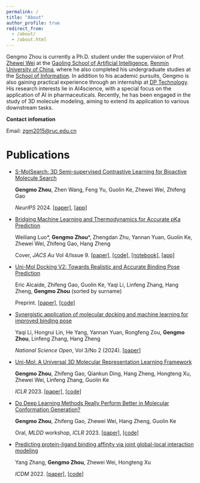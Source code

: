 ```yaml
---
permalink: /
title: "About"
author_profile: true
redirect_from: 
  - /about/
  - /about.html
---
```


Gengmo Zhou is currently a Ph.D. student under the supervision of Prof. [Zhewei Wei](https://gsai.ruc.edu.cn/zhewei) at the [Gaoling School of Artificial Intelligence](http://ai.ruc.edu.cn/), [Renmin University of China](https://www.ruc.edu.cn/), where he also completed his undergraduate studies at the [School of Information](http://info.ruc.edu.cn/). In addition to his academic pursuits, Gengmo is also gaining practical experience through an internship at [DP Technology](https://www.dp.tech/). His research interests lie in AI4science, with a special focus on the application of AI in pharmaceuticals. Recently, he has been engaged in the study of 3D molecule modeling, aiming to extend its application to various downstream tasks.

**Contact infomation**

Email: zgm2015@ruc.edu.cn

Publications
======

- [S-MolSearch: 3D Semi-supervised Contrastive Learning for Bioactive Molecule Search](https://zhougengmo.github.io/publication/smolsearch)

  **Gengmo Zhou**, Zhen Wang, Feng Yu, Guolin Ke, Zhewei Wei, Zhifeng Gao

  *NeurIPS* 2024. [[paper]](https://openreview.net/pdf?id=wJAF8TGVUG), [[app]](https://bohrium.dp.tech/apps/s-molsearch)


- [Bridging Machine Learning and Thermodynamics for Accurate pKa Prediction](https://zhougengmo.github.io/publication/unipka)

  Weiliang Luo*, **Gengmo Zhou***, Zhengdan Zhu, Yannan Yuan, Guolin Ke, Zhewei Wei, Zhifeng Gao, Hang Zheng

  Cover, *JACS Au* Vol 4/Issue 9. [[paper]](https://pubs.acs.org/doi/epdf/10.1021/jacsau.4c00271?ref=article_openPDF), [[code]](https://github.com/ZhouGengmo/Uni-pKa), [[notebook]](https://bohrium.dp.tech/notebooks/38543442597), [[app]](https://bohrium.dp.tech/apps/uni-pka)


- [Uni-Mol Docking V2: Towards Realistic and Accurate Binding Pose Prediction](https://zhougengmo.github.io/publication/unimol_docking_v2)

  Eric Alcaide, Zhifeng Gao, Guolin Ke, Yaqi Li, Linfeng Zhang, Hang Zheng,   **Gengmo Zhou** (sorted by surname)

  Preprint. [[paper]](https://arxiv.org/pdf/2405.11769), [[code]](https://github.com/deepmodeling/Uni-Mol)


- [Synergistic application of molecular docking and machine learning for improved binding pose](https://zhougengmo.github.io/publication/prdock)

  Yaqi Li, Hongrui Lin, He Yang, Yannan Yuan, Rongfeng Zou, **Gengmo Zhou**, Linfeng Zhang, Hang Zheng

  *National Science Open*, Vol 3/No 2 (2024). [[paper]](https://nso-journal.org/articles/nso/pdf/2024/02/NSO20230058.pdf)


- [Uni-Mol: A Universal 3D Molecular Representation Learning Framework](https://zhougengmo.github.io/publication/unimol)

  **Gengmo Zhou**, Zhifeng Gao, Qiankun Ding, Hang Zheng, Hongteng Xu, Zhewei Wei, Linfeng Zhang, Guolin Ke

  *ICLR* 2023. [[paper]](https://openreview.net/pdf?id=6K2RM6wVqKu), [[code]](https://github.com/deepmodeling/Uni-Mol)

- [Do Deep Learning Methods Really Perform Better in Molecular Conformation Generation? ](https://zhougengmo.github.io/publication/rdkit_confg)

  **Gengmo Zhou**, Zhifeng Gao, Zhewei Wei, Hang Zheng, Guolin Ke

  Oral, *MLDD* workshop, *ICLR* 2023. [[paper]](https://openreview.net/pdf?id=W-Ikct539G), [[code]](https://gist.github.com/ZhouGengmo/5b565f51adafcd911c0bc115b2ef027c)

- [Predicting protein-ligand binding affinity via joint global-local interaction modeling](https://zhougengmo.github.io/publication/gli)

  Yang Zhang, **Gengmo Zhou**, Zhewei Wei, Hongteng Xu

  *ICDM* 2022. [[paper]](https://ieeexplore.ieee.org/abstract/document/10027686/), [[code]](https://github.com/fengyuewuya/global_local_interaction_framework)